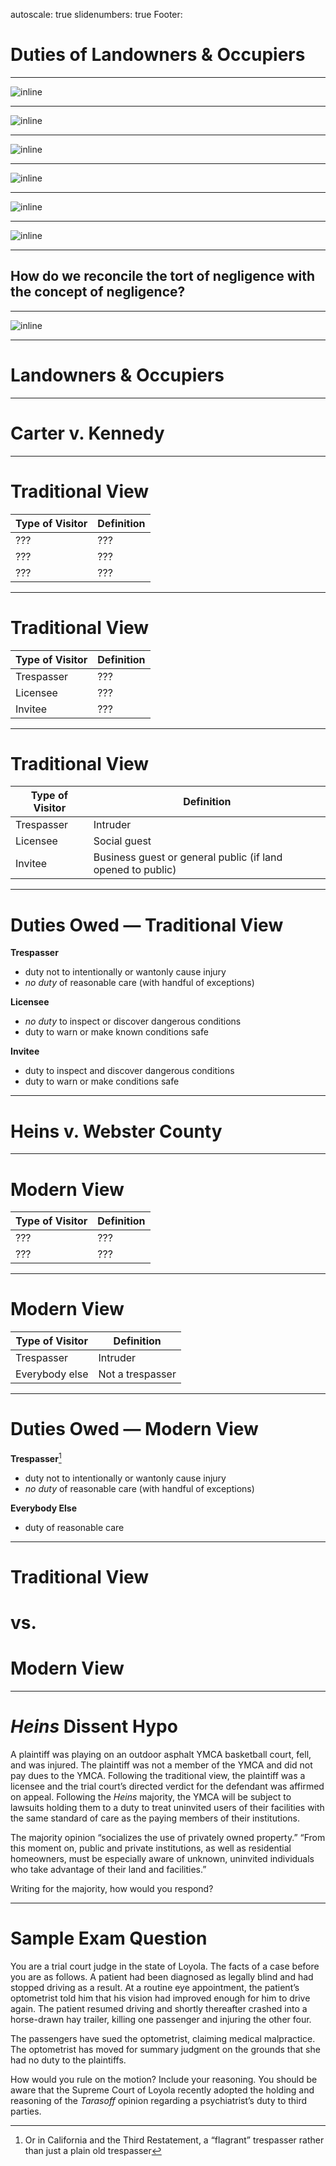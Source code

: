 autoscale: true
slidenumbers: true
Footer: 

# Duties of Landowners & Occupiers



---

![inline](images/duty-1.jpg)

---

![inline](images/duty-2.jpg)

---

![inline](images/duty-3.jpg)

---

![inline](images/duty-4.jpg)

---

![inline](images/duty-5.jpg)

---

![inline](images/duty-6.jpg)

---

## How do we reconcile the tort of negligence with the concept of negligence?

---

![inline](images/afraid.jpg)

---


# Landowners & Occupiers

---

# Carter v. Kennedy

---

# Traditional View

| **Type of Visitor** | **Definition** | 
| --- | --- | 
| ??? | ??? | 
| ??? | ??? | 
| ??? | ??? | 

---

# Traditional View

| **Type of Visitor** | **Definition** | 
| --- | --- | 
| Trespasser | ??? | 
| Licensee | ??? | 
| Invitee | ??? | 

---

# Traditional View 

| **Type of Visitor** | **Definition** | 
| --- | --- | 
| Trespasser | Intruder | 
| Licensee | Social guest | 
| Invitee | Business guest or general public (if land opened to public) | 

---

# Duties Owed — Traditional View

**Trespasser**
- duty not to intentionally or wantonly cause injury
- *no duty* of reasonable care (with handful of exceptions)

**Licensee**
- *no duty* to inspect or discover dangerous conditions
- duty to warn or make known conditions safe

**Invitee**
- duty to inspect and discover dangerous conditions
- duty to warn or make conditions safe

---

# Heins v. Webster County

---

# Modern View

| **Type of Visitor** | **Definition** | 
| --- | --- | 
| ??? | ??? | 
| ??? | ??? | 

---


# Modern View

| **Type of Visitor** | **Definition** | 
| --- | --- | 
| Trespasser | Intruder | 
| Everybody else | Not a trespasser | 

---

# Duties Owed — Modern View

**Trespasser**[^1]
- duty not to intentionally or wantonly cause injury
- *no duty* of reasonable care (with handful of exceptions)

**Everybody Else**
- duty of reasonable care

[^1]: Or in California and the Third Restatement, a “flagrant” trespasser rather than just a plain old trespasser

---

# Traditional View
# vs.
# Modern View

---

# *Heins* Dissent Hypo

A plaintiff was playing on an outdoor asphalt YMCA basketball court, fell, and was injured. The plaintiff was not a member of the YMCA and did not pay dues to the YMCA. Following the traditional view, the plaintiff was a licensee and the trial court’s directed verdict for the defendant was affirmed on appeal. Following the *Heins* majority, the YMCA will be subject to lawsuits holding them to a duty to treat uninvited users of their facilities with the same standard of care as the paying members of their institutions.

The majority opinion “socializes the use of privately owned property.” “From this moment on, public and private institutions, as well as residential homeowners, must be especially aware of unknown, uninvited individuals who take advantage of their land and facilities.”

Writing for the majority, how would you respond?

---

# Sample Exam Question

You are a trial court judge in the state of Loyola. The facts of a case before you are as follows. A patient had been diagnosed as legally blind and had stopped driving as a result. At a routine eye appointment, the patient’s optometrist told him that his vision had improved enough for him to drive again. The patient resumed driving and shortly thereafter crashed into a horse-drawn hay trailer, killing one passenger and injuring the other four. 

The passengers have sued the optometrist, claiming medical malpractice. The optometrist has moved for summary judgment on the grounds that she had no duty to the plaintiffs. 

How would you rule on the motion? Include your reasoning. You should be aware that the Supreme Court of Loyola recently adopted the holding and reasoning of the *Tarasoff* opinion regarding a psychiatrist’s duty to third parties.